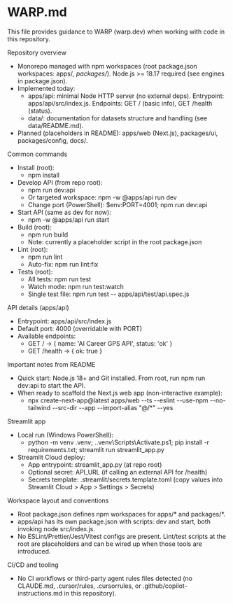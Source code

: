 # WARP.md

This file provides guidance to WARP (warp.dev) when working with code in this repository.

Repository overview
- Monorepo managed with npm workspaces (root package.json workspaces: apps/*, packages/*). Node.js >= 18.17 required (see engines in package.json).
- Implemented today:
  - apps/api: minimal Node HTTP server (no external deps). Entrypoint: apps/api/src/index.js. Endpoints: GET / (basic info), GET /health (status).
  - data/: documentation for datasets structure and handling (see data/README.md).
- Planned (placeholders in README): apps/web (Next.js), packages/ui, packages/config, docs/.

Common commands
- Install (root):
  - npm install
- Develop API (from repo root):
  - npm run dev:api
  - Or targeted workspace: npm -w @apps/api run dev
  - Change port (PowerShell): $env:PORT=4001; npm run dev:api
- Start API (same as dev for now):
  - npm -w @apps/api run start
- Build (root):
  - npm run build
  - Note: currently a placeholder script in the root package.json
- Lint (root):
  - npm run lint
  - Auto-fix: npm run lint:fix
- Tests (root):
  - All tests: npm run test
  - Watch mode: npm run test:watch
  - Single test file: npm run test -- apps/api/test/api.spec.js

API details (apps/api)
- Entrypoint: apps/api/src/index.js
- Default port: 4000 (overridable with PORT)
- Available endpoints:
  - GET / → { name: 'AI Career GPS API', status: 'ok' }
  - GET /health → { ok: true }

Important notes from README
- Quick start: Node.js 18+ and Git installed. From root, run npm run dev:api to start the API.
- When ready to scaffold the Next.js web app (non-interactive example):
  - npx create-next-app@latest apps/web --ts --eslint --use-npm --no-tailwind --src-dir --app --import-alias "@/*" --yes

Streamlit app
- Local run (Windows PowerShell):
  - python -m venv .venv; .\.venv\Scripts\Activate.ps1; pip install -r requirements.txt; streamlit run streamlit_app.py
- Streamlit Cloud deploy:
  - App entrypoint: streamlit_app.py (at repo root)
  - Optional secret: API_URL (if calling an external API for /health)
  - Secrets template: .streamlit/secrets.template.toml (copy values into Streamlit Cloud > App > Settings > Secrets)

Workspace layout and conventions
- Root package.json defines npm workspaces for apps/* and packages/*.
- apps/api has its own package.json with scripts: dev and start, both invoking node src/index.js.
- No ESLint/Prettier/Jest/Vitest configs are present. Lint/test scripts at the root are placeholders and can be wired up when those tools are introduced.

CI/CD and tooling
- No CI workflows or third-party agent rules files detected (no CLAUDE.md, .cursor/rules, .cursorrules, or .github/copilot-instructions.md in this repository).
